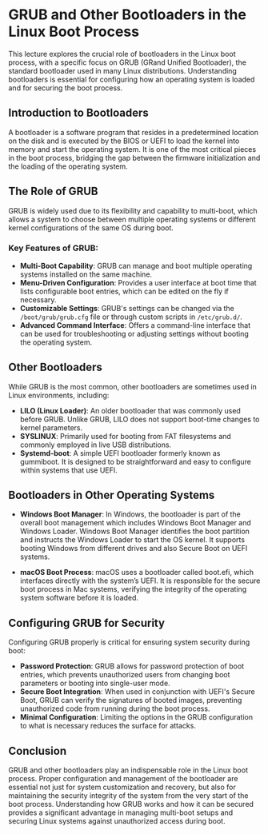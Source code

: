 # GRUB and Other Bootloaders in the Linux Boot Process

This lecture explores the crucial role of bootloaders in the Linux boot process, with a specific focus on GRUB (GRand Unified Bootloader), the standard bootloader used in many Linux distributions. Understanding bootloaders is essential for configuring how an operating system is loaded and for securing the boot process.

## Introduction to Bootloaders

A bootloader is a software program that resides in a predetermined location on the disk and is executed by the BIOS or UEFI to load the kernel into memory and start the operating system. It is one of the most critical pieces in the boot process, bridging the gap between the firmware initialization and the loading of the operating system.

## The Role of GRUB

GRUB is widely used due to its flexibility and capability to multi-boot, which allows a system to choose between multiple operating systems or different kernel configurations of the same OS during boot.

### Key Features of GRUB:

- **Multi-Boot Capability**: GRUB can manage and boot multiple operating systems installed on the same machine.
- **Menu-Driven Configuration**: Provides a user interface at boot time that lists configurable boot entries, which can be edited on the fly if necessary.
- **Customizable Settings**: GRUB's settings can be changed via the `/boot/grub/grub.cfg` file or through custom scripts in `/etc/grub.d/`.
- **Advanced Command Interface**: Offers a command-line interface that can be used for troubleshooting or adjusting settings without booting the operating system.

## Other Bootloaders

While GRUB is the most common, other bootloaders are sometimes used in Linux environments, including:

- **LILO (Linux Loader)**: An older bootloader that was commonly used before GRUB. Unlike GRUB, LILO does not support boot-time changes to kernel parameters.
- **SYSLINUX**: Primarily used for booting from FAT filesystems and commonly employed in live USB distributions.
- **Systemd-boot**: A simple UEFI bootloader formerly known as gummiboot. It is designed to be straightforward and easy to configure within systems that use UEFI.

## Bootloaders in Other Operating Systems

- **Windows Boot Manager**: In Windows, the bootloader is part of the overall boot management which includes Windows Boot Manager and Windows Loader. Windows Boot Manager identifies the boot partition and instructs the Windows Loader to start the OS kernel. It supports booting Windows from different drives and also Secure Boot on UEFI systems.

- **macOS Boot Process**: macOS uses a bootloader called boot.efi, which interfaces directly with the system’s UEFI. It is responsible for the secure boot process in Mac systems, verifying the integrity of the operating system software before it is loaded.

## Configuring GRUB for Security

Configuring GRUB properly is critical for ensuring system security during boot:

- **Password Protection**: GRUB allows for password protection of boot entries, which prevents unauthorized users from changing boot parameters or booting into single-user mode.
- **Secure Boot Integration**: When used in conjunction with UEFI's Secure Boot, GRUB can verify the signatures of booted images, preventing unauthorized code from running during the boot process.
- **Minimal Configuration**: Limiting the options in the GRUB configuration to what is necessary reduces the surface for attacks.

## Conclusion

GRUB and other bootloaders play an indispensable role in the Linux boot process. Proper configuration and management of the bootloader are essential not just for system customization and recovery, but also for maintaining the security integrity of the system from the very start of the boot process. Understanding how GRUB works and how it can be secured provides a significant advantage in managing multi-boot setups and securing Linux systems against unauthorized access during boot.
